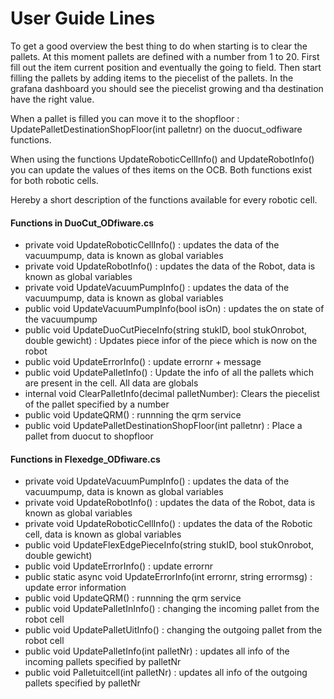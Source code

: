 # User Guide Lines


To get a good overview the best thing to do when starting is to clear the pallets. At this moment pallets are defined with a number from 1 to 20.
First fill out the item current position and eventually the going to field.
Then start filling the pallets by adding items to the piecelist of the pallets. In the grafana dashboard you should see the piecelist growing and tha destination have the right value.

When a pallet is filled you can move it to the shopfloor : UpdatePalletDestinationShopFloor(int palletnr) on the duocut_odfiware functions.

When using the functions UpdateRoboticCellInfo() and UpdateRobotInfo() you can update the values of thes items on the OCB. Both functions exist for both robotic cells.

Hereby a short description of the functions available for every robotic cell.

#### Functions in DuoCut_ODfiware.cs

- private void UpdateRoboticCellInfo() : updates the data of the vacuumpump, data is known as global variables
- private void UpdateRobotInfo() : updates the data of the Robot, data is known as global variables
- private void UpdateVacuumPumpInfo() : updates the data of the vacuumpump, data is known as global variables
- public void UpdateVacuumPumpInfo(bool isOn) : updates the  on state of the vacuumpump
- public void UpdateDuoCutPieceInfo(string stukID, bool stukOnrobot, double gewicht) : Updates piece infor of the piece which is now on the robot
- public void UpdateErrorInfo() : update errornr + message
- public void UpdatePalletInfo() : Update the info of all the pallets which are present in the cell. All data are globals
- internal void ClearPalletInfo(decimal palletNumber): Clears the piecelist of the pallet specified by a number
- public void UpdateQRM() : runnning the qrm service
- public void UpdatePalletDestinationShopFloor(int palletnr) : Place a pallet from duocut to shopfloor
       
 

#### Functions in Flexedge_ODfiware.cs

- private void UpdateVacuumPumpInfo() : updates the data of the vacuumpump, data is known as global variables
- private void UpdateRobotInfo() : updates the data of the Robot, data is known as global variables
- private void UpdateRoboticCellInfo() : updates the data of the Robotic cell, data is known as global variables
- public void UpdateFlexEdgePieceInfo(string stukID, bool stukOnrobot, double gewicht)
- public void UpdateErrorInfo() : update errornr
- public static async void UpdateErrorInfo(int errornr, string errormsg) : update error information
- public void UpdateQRM() : runnning the qrm service
- public void UpdatePalletInInfo() : changing the incoming pallet from the robot cell
- public void UpdatePalletUitInfo() : changing the outgoing pallet from the robot cell
- public void UpdatePalletInfo(int palletNr) : updates all info of the incoming pallets specified by palletNr
- public void Palletuitcell(int palletNr) : updates all info of the outgoing pallets specified by palletNr


